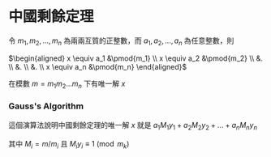 # 中國剩餘定理

令 $m_1, m_2, ..., m_n$ 為兩兩互質的正整數，而 $a_1, a_2, ..., a_n$ 為任意整數，則

$\begin{aligned} x \equiv a_1 &\pmod{m_1} \\ x \equiv a_2 &\pmod{m_2} \\ &. \\ &. \\ &. \\ x \equiv a_n &\pmod{m_n} \end{aligned}$

在模數 $m = m_1m_2...m_n$ 下有唯一解 $x$

### Gauss's Algorithm

這個演算法說明中國剩餘定理的唯一解 $x$ 就是 $a_1M_1y_1 + a_2M_2y_2 + ... + a_nM_ny_n$

其中 $M_i = m / m_i$ 且 $M_iy_i \equiv 1 \pmod{m_k}$
